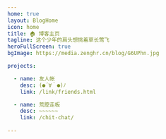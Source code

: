 ```yaml
---
home: true
layout: BlogHome
icon: home
title: 🏠️ 博客主页
tagline: 这个少年的肩头想挑着草长莺飞
heroFullScreen: true
bgImage: https://media.zenghr.cn/blog/G6UPhn.jpg

projects:

  - name: 友人帐
    desc: (●´∀｀●)ﾉ
    link: /link/friends.html

  - name: 荒腔走板
    desc: ~~~~~~
    link: /chit-chat/
    
---
```


